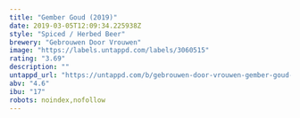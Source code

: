 ```yaml
---
title: "Gember Goud (2019)"
date: 2019-03-05T12:09:34.225938Z
style: "Spiced / Herbed Beer"
brewery: "Gebrouwen Door Vrouwen"
image: "https://labels.untappd.com/labels/3060515"
rating: "3.69"
description: ""
untappd_url: "https://untappd.com/b/gebrouwen-door-vrouwen-gember-goud-2019/3060515"
abv: "4.6"
ibu: "17"
robots: noindex,nofollow
---
```

